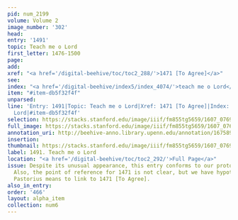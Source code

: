 ```yaml
---
pid: num_2199
volume: Volume 2
image_number: '302'
head:
entry: '1491'
topic: Teach me o Lord
first_letter: 1476-1500
page:
add:
xref: "<a href='/digital-beehive/toc/toc2_288/'>1471 [To Agree]</a>"
see:
index: "<a href='/digital-beehive/index5/index_4074/'>teach me o Lord</a>"
item: "#item-db5f32f4f"
unparsed:
line: 'Entry: 1491|Topic: Teach me o Lord|Xref: 1471 [To Agree]|Index: teach me o
  Lord|#item-db5f32f4f'
selection: https://stacks.stanford.edu/image/iiif/fm855tg5659/1607_0769/931,707,2455,899/full/0/default.jpg
full_image: https://stacks.stanford.edu/image/iiif/fm855tg5659/1607_0769/full/full/0/default.jpg
annotation_uri: http://beehive-anno.library.upenn.edu/annotation/1675891904647
insertion:
thumbnail: https://stacks.stanford.edu/image/iiif/fm855tg5659/1607_0769/931,707,600,180/250,/0/default.jpg
label: 1491. Teach me o Lord
location: "<a href='/digital-beehive/toc/toc2_292/'>Full Page</a>"
issue: Despite its unusual appearance, this entry conforms to our protocols for annotation.
  Also, the point of reference for 1471 is not clear, but we have hypothesized that
  Pastorius means to link to 1471 [To Agree].
also_in_entry:
order: '466'
layout: alpha_item
collection: num6
---
```

